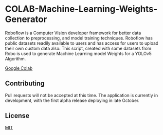 # COLAB-Machine-Learning-Weights-Generator

Roboflow is a Computer Vision developer framework for better data collection to preprocessing, and model training techniques. Roboflow has public datasets readily available to users and has access for users to upload their own custom data also. This script, created with some datasets from Robo is used to generate Machine Learning model Weights for a YOLOv5 Algorithm. 

[Google Colab](https://colab.research.google.com/drive/1OHS_AUUqriJIRU2MLJ2icQQZe1iuMVB8?usp=sharing)

## Contributing
Pull requests will not be accepted at this time. The application is currently in development, with the first alpha release deploying in late October. 

## License
[MIT](https://choosealicense.com/licenses/mit/)
